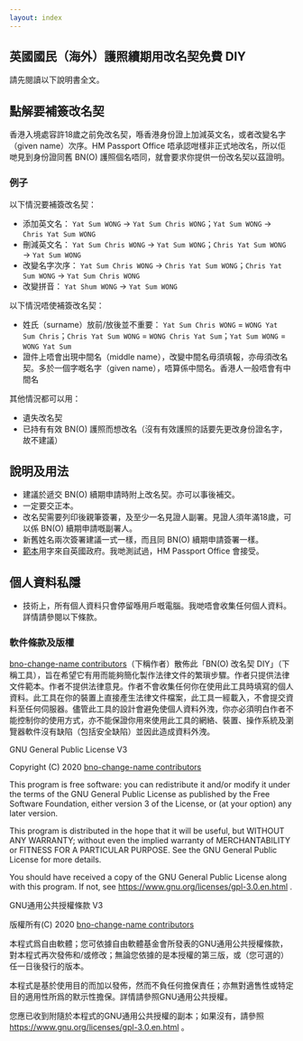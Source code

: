 ```yaml
---
layout: index
---
```


## 英國國民（海外）護照續期用改名契免費 DIY
請先閱讀以下說明書全文。

## 點解要補簽改名契

香港入境處容許18歲之前免改名契，喺香港身份證上加減英文名，或者改變名字（given name）次序。HM Passport Office 唔承認咁樣非正式地改名，所以佢哋見到身份證同舊 BN(O) 護照個名唔同，就會要求你提供一份改名契以茲證明。

### 例子

以下情況要補簽改名契：
* 添加英文名： `Yat Sum WONG` → `Yat Sum Chris WONG`；`Yat Sum WONG` → `Chris Yat Sum WONG`
* 刪減英文名： `Yat Sum Chris WONG` → `Yat Sum WONG`；`Chris Yat Sum WONG` → `Yat Sum WONG`
* 改變名字次序： `Yat Sum Chris WONG` → `Chris Yat Sum WONG`；`Chris Yat Sum WONG` → `Yat Sum Chris WONG`
* 改變拼音： `Yat Shum WONG` → `Yat Sum WONG`

以下情況唔使補簽改名契：
* 姓氏（surname）放前/放後並不重要： `Yat Sum Chris WONG` = `WONG Yat Sum Chris`；`Chris Yat Sum WONG` = `WONG Chris Yat Sum`；`Yat Sum WONG` = `WONG Yat Sum`
* 證件上唔會出現中間名（middle name），改變中間名毋須填報，亦毋須改名契。多於一個字嘅名字（given name），唔算係中間名。香港人一般唔會有中間名

其他情況都可以用：
* 遺失改名契
* 已持有有效 BN(O) 護照而想改名（沒有有效護照的話要先更改身份證名字，故不建議）

## 說明及用法

* 建議於遞交 BN(O) 續期申請時附上改名契。亦可以事後補交。
* 一定要交正本。
* 改名契需要列印後親筆簽署，及至少一名見證人副署。見證人須年滿18歲，可以係 BN(O) 續期申請嘅副署人。
* 新舊姓名兩次簽署建議一式一樣，而且同 BN(O) 續期申請簽署一樣。
* [範本](https://www.gov.uk/change-name-deed-poll/make-an-adult-deed-poll)用字來自英國政府。我哋測試過，HM Passport Office 會接受。

## 個人資料私隱

* 技術上，所有個人資料只會停留喺用戶嘅電腦。我哋唔會收集任何個人資料。詳情請參閱以下條款。

### 軟件條款及版權

<!-- This tool is distributed by the [bno-change-name contributors](https://github.com/bno-change-name/bno-change-name-staging/graphs/contributors) in the hope that it will be useful, and could simply the process of creating a legal document. The contributors provide legal forms. The contributors do not give legal advices. The contributors do not collect your personal data. This tool would generate files of legal forms on your device，once loaded, would not submit data to any server. Although this tool does mitigate the risk of data breach, you must understand that the contributors could not control how you choose to use this tool，and could not guarantee that your network

提供此「BN(O) 改名契 DIY」（下稱工具），旨在希望它有用而能夠簡化製作法律文件的步驟。作者只提供法律文件範本。作者不提供法律意見。作者不會收集你的個人資料。此工具會在你的裝置上產生法律文件檔案，此工具一經載入，不會提交資料至任何伺服器。儘管此工具的設計會避免使個人資料外洩，你必須明白作者不能控制你的使用方式，亦不能保證你用來使用此工具的網絡、裝置、操作系統及瀏覽器軟件沒有缺陷（包括安全缺陷）並因此造成資料外洩。-->


[bno-change-name contributors](https://github.com/bno-change-name/bno-change-name-staging/graphs/contributors)（下稱作者）散佈此「BN(O) 改名契 DIY」（下稱工具），旨在希望它有用而能夠簡化製作法律文件的繁瑣步驟。作者只提供法律文件範本。作者不提供法律意見。作者不會收集任何你在使用此工具時填寫的個人資料。此工具在你的裝置上直接產生法律文件檔案，此工具一經載入，不會提交資料至任何伺服器。儘管此工具的設計會避免使個人資料外洩，你亦必須明白作者不能控制你的使用方式，亦不能保證你用來使用此工具的網絡、裝置、操作系統及瀏覽器軟件沒有缺陷（包括安全缺陷）並因此造成資料外洩。

GNU General Public License V3

Copyright (C) 2020 [bno-change-name contributors](https://github.com/bno-change-name/bno-change-name-staging/graphs/contributors)

This program is free software: you can redistribute it and/or modify it under the terms of the GNU General Public License as published by the Free Software Foundation, either version 3 of the License, or (at your option) any later version.

This program is distributed in the hope that it will be useful, but WITHOUT ANY WARRANTY; without even the implied warranty of MERCHANTABILITY or FITNESS FOR A PARTICULAR PURPOSE. See the GNU General Public License for more details.

You should have received a copy of the GNU General Public License along with this program. If not, see https://www.gnu.org/licenses/gpl-3.0.en.html .

GNU通用公共授權條款 V3

版權所有(C) 2020 [bno-change-name contributors](https://github.com/bno-change-name/bno-change-name-staging/graphs/contributors)

本程式爲自由軟體；您可依據自由軟體基金會所發表的GNU通用公共授權條款，對本程式再次發佈和/或修改；無論您依據的是本授權的第三版，或（您可選的）任一日後發行的版本。

本程式是基於使用目的而加以發佈，然而不負任何擔保責任；亦無對適售性或特定目的適用性所爲的默示性擔保。詳情請參照GNU通用公共授權。

您應已收到附隨於本程式的GNU通用公共授權的副本；如果沒有，請參照 https://www.gnu.org/licenses/gpl-3.0.en.html 。
